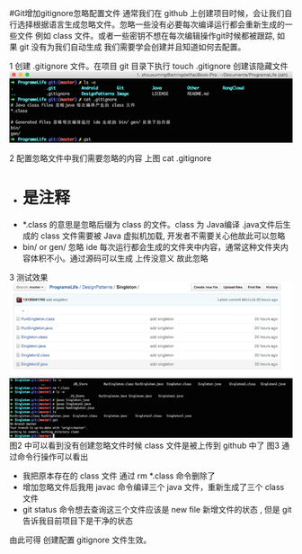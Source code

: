 #Git增加gitignore忽略配置文件
通常我们在 github 上创建项目时候，会让我们自行选择根据语言生成忽略文件。忽略一些没有必要每次编译运行都会重新生成的一些文件 例如 class 文件。或者一些密钥不想在每次编辑操作git时候都被跟踪, 如果 git 没有为我们自动生成 我们需要学会创建并且知道如何去配置。

1 创建 .gitignore 文件。在项目 git 目录下执行 touch .gitignore 创建该隐藏文件 <br>
![image](https://github.com/13120241790/ProgrameLife/blob/master/Image/git1.png)<br>

2 配置忽略文件中我们需要忽略的内容 上图 cat .gitignore
- # 是注释
- *.class 的意思是忽略后缀为 class 的文件。class 为 Java编译 .java文件后生成的 class 文件需要被 Java 虚拟机加载, 开发者不需要关心他故此可以忽略
- bin/ or gen/ 忽略 ide 每次运行都会生成的文件夹中内容，通常这种文件夹内容体积不小。通过源码可以生成 上传没意义 故此忽略

3 测试效果
![image](https://github.com/13120241790/ProgrameLife/blob/master/Image/git2.png)<br>
![image](https://github.com/13120241790/ProgrameLife/blob/master/Image/git3.png)<br>
图2 中可以看到没有创建忽略文件时候 class 文件是被上传到 github 中了
图3 通过命令行操作可以看出
- 我把原本存在的 class 文件 通过 rm *.class 命令删除了
- 增加忽略文件后我用 javac 命令编译三个 java 文件，重新生成了三个 class 文件
- git status 命令想去查询这三个文件应该是 new file 新增文件的状态 , 但是 git 告诉我目前项目下是干净的状态

由此可得 创建配置 gitignore 文件生效。
